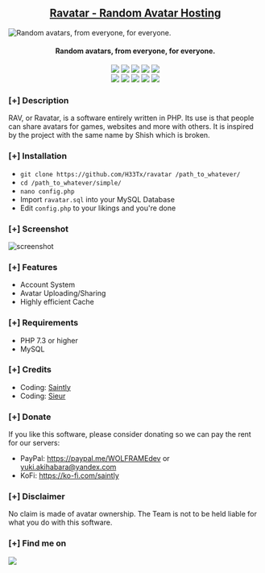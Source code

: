 <h2 align="center"><u>Ravatar - Random Avatar Hosting</u></h2>

![Random avatars, from everyone, for everyone.](http://cdn.h33t.moe/images/repo_banners/rav.png)
<h4 align="center"> Random avatars, from everyone, for everyone. </h4>

<p align="center">
    <img src="https://img.shields.io/github/stars/H33Tx/ravatar?style=for-the-badge&color=orange">
    <img src="https://img.shields.io/github/forks/H33Tx/ravatar?style=for-the-badge&color=purple">
    <img src="https://img.shields.io/github/license/H33Tx/ravatar?style=for-the-badge&color=blue">
    <img src="https://img.shields.io/github/issues/H33Tx/ravatar?style=for-the-badge&color=red">
    <img src="https://img.shields.io/github/contributors/H33Tx/ravatar?style=for-the-badge&color=cyan">
<br>
    <img src="https://img.shields.io/badge/Author-Sieur-magenta?style=flat-square">
    <img src="https://img.shields.io/badge/Open%20Source-Yes-orange?style=flat-square">
    <img src="https://img.shields.io/badge/Maintained-Yes-cyan?style=flat-square">
    <img src="https://img.shields.io/badge/Made%20In-Germany-green?style=flat-square">
    <img src="https://img.shields.io/badge/Written%20In-PHP-blue?style=flat-square">
</p>

### [+] Description
RAV, or Ravatar, is a software entirely written in PHP. Its use is that people can share avatars for games, websites and more with others. It is inspired by the project with the same name by Shish which is broken.

### [+] Installation
 - `git clone https://github.com/H33Tx/ravatar /path_to_whatever/`
 - `cd /path_to_whatever/simple/`
 - `nano config.php`
 - Import `ravatar.sql` into your MySQL Database
 - Edit `config.php` to your likings and you're done

### [+] Screenshot
![screenshot](http://cdn.h33t.moe/images/repo_banners/rav_ss.jpg)

### [+] Features
 - Account System
 - Avatar Uploading/Sharing
 - Highly efficient Cache

### [+] Requirements
 - PHP 7.3 or higher
 - MySQL

### [+] Credits 
- Coding: <a href="https://github.com/saintly2k">Saintly</a>
- Coding: <a href="https://github.com/s-vhs">Sieur</a>

### [+] Donate 
If you like this software, please consider donating so we can pay the rent for our servers:
- PayPal: https://paypal.me/WOLFRAMEdev or yuki.akihabara@yandex.com
- KoFi: https://ko-fi.com/saintly

### [+] Disclaimer 
No claim is made of avatar ownership. The Team is not to be held liable for what you do with this software.

### [+] Find me on 
<a href="mailto:ninefreaks@yandex.com" target="_blank"><img src="https://img.shields.io/badge/Email-ninefreaks@yandex.com-blue?style=for-the-badge&logo=gmail"></a>

